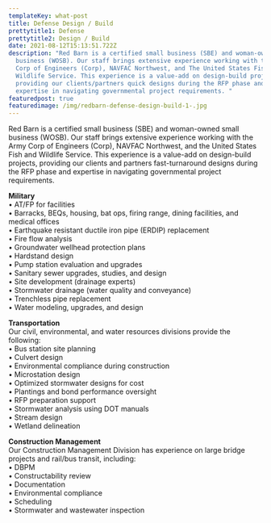 ```yaml
---
templateKey: what-post
title: Defense Design / Build
prettytitle1: Defense
prettytitle2: Design / Build
date: 2021-08-12T15:13:51.722Z
description: "Red Barn is a certified small business (SBE) and woman-owned small
  business (WOSB). Our staff brings extensive experience working with the Army
  Corp of Engineers (Corp), NAVFAC Northwest, and The United States Fish and
  Wildlife Service. This experience is a value-add on design-build projects
  providing our clients/partners quick designs during the RFP phase and
  expertise in navigating governmental project requirements. "
featuredpost: true
featuredimage: /img/redbarn-defense-design-build-1-.jpg
---
```

Red Barn is a certified small business (SBE) and woman-owned small business (WOSB). Our staff brings extensive experience working with the Army Corp of Engineers (Corp), NAVFAC Northwest, and the United States Fish and Wildlife Service. This experience is a value-add on design-build projects, providing our clients and partners fast-turnaround designs during the RFP phase and expertise in navigating governmental project requirements.  

**Military**\
• AT/FP for facilities  
• Barracks, BEQs, housing, bat ops, firing range, dining facilities, and medical offices  
• Earthquake resistant ductile iron pipe (ERDIP) replacement  
• Fire flow analysis  
• Groundwater wellhead protection plans  
• Hardstand design  
• Pump station evaluation and upgrades  
• Sanitary sewer upgrades, studies, and design  
• Site development (drainage experts)  
• Stormwater drainage (water quality and conveyance)  
• Trenchless pipe replacement  
• Water modeling, upgrades, and design  

 **Transportation**\
Our civil, environmental, and water resources divisions provide the following:\
• Bus station site planning  
• Culvert design  
• Environmental compliance during construction  
• Microstation design  
• Optimized stormwater designs for cost  
• Plantings and bond performance oversight  
• RFP preparation support  
• Stormwater analysis using DOT manuals  
• Stream design  
• Wetland delineation 

**Construction Management**\
Our Construction Management Division has experience on large bridge projects and rail/bus transit, including:\
• DBPM  
• Constructability review  
• Documentation  
• Environmental compliance  
• Scheduling  
• Stormwater and wastewater inspection